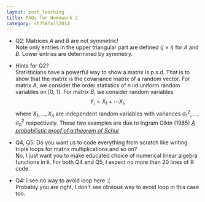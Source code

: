 ```yaml
---
layout: post_teaching
title: FAQs for Homework 2
category: st758fall2014
---
```


* Q2: Matrices $A$ and $B$ are not symmetric!  
Note only entries in the upper triangular part are defined ($j \ge i$) for $A$ and $B$. Lower entries are determined by symmetry.

* Hints for Q2?  
Statisticians have a powerful way to show a matrix is p.s.d. That is to show that the matrix is the covariance matrix of a random vector. For matrix $A$, we consider the order statistics of $n$ iid uniform random variables on [0, 1]. For matrix $B$, we consider random variables 
$$
Y_i = X_1 + \cdots X_i,
$$
where $X_1, \ldots, X_n$ are independent random variables with variances $\sigma_1^2, \ldots, \sigma_n^2$ respectively. These two examples are due to Ingram Olkin (1985) [_A probabilistic proof of a theorem of Schur_](http://dx.doi.org/10.2307/2322195)

* Q4, Q5: Do you want us to code everything from scratch like writing triple loops for matrix multiplications and so on?  
No, I just want you to make educated choice of numerical linear algebra functions in ``R``. For both Q4 and Q5, I expect no more than 20 lines of R code.

* Q4: I see no way to avoid loop here :(  
Probably you are right, I don't see obvious way to avoid loop in this case too.




